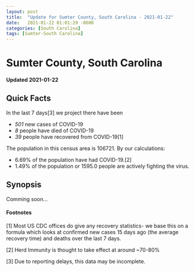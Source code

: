 ```yaml
---
layout: post
title:  "Update for Sumter County, South Carolina - 2021-01-22"
date:   2021-01-22 01:01:29 -0600
categories: [South Carolina]
tags: [Sumter-South Carolina]
---
```


# Sumter County, South Carolina
#### Updated 2021-01-22

## Quick Facts

In the last 7 days[3] we project there have been
- *501* new cases of COVID-19
- *8* people have died of COVID-19
- *39* people have recovered from COVID-19[1]

The population in this census area is 106721. By our calculations:
- 6.69% of the population have had COVID-19.[2]
- 1.49% of the population or 1595.0 people are actively fighting the virus.

## Synopsis

Comming soon...


#### Footnotes

[1] Most US CDC offices do give any recovery statistics- we base this on a formula which looks at confirmed new cases
15 days ago (the average recovery time) and deaths over the last 7 days.

[2] Herd Immunity is thought to take effect at around ~70-80%

[3] Due to reporting delays, this data may be incomplete.
 
    